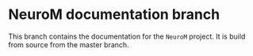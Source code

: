 # NeuroM documentation branch

This branch contains the documentation for the `NeuroM` project.
It is build from source from the master branch.
